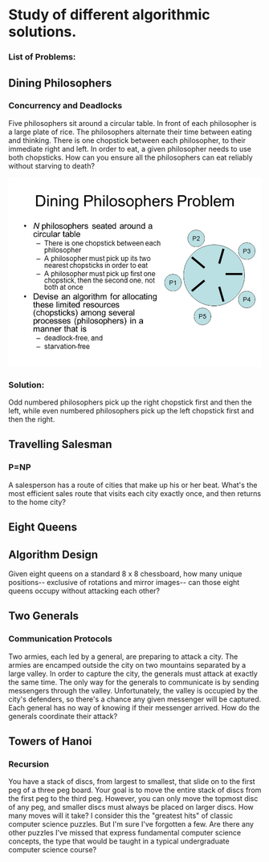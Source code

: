 # Study of different algorithmic solutions.

### List of Problems:


## Dining Philosophers

### Concurrency and Deadlocks

Five philosophers sit around a circular table. In front of each philosopher is a large plate of rice. The philosophers alternate their time between eating and thinking. There is one chopstick between each philosopher, to their immediate right and left. In order to eat, a given philosopher needs to use both chopsticks. How can you ensure all the philosophers can eat reliably without starving to death?

![DiningPhilosophersProblem](/imports/Dining+Philosophers+Problem.jpg)

### Solution:
Odd numbered philosophers pick up the right chopstick first and then the left, while even numbered philosophers pick up the left chopstick first and then the right.

## Travelling Salesman

### P=NP

A salesperson has a route of cities that make up his or her beat. What's the most efficient sales route that visits each city exactly once, and then returns to the home city?

## Eight Queens

## Algorithm Design

Given eight queens on a standard 8 x 8 chessboard, how many unique positions-- exclusive of rotations and mirror images-- can those eight queens occupy without attacking each other?

## Two Generals

### Communication Protocols

Two armies, each led by a general, are preparing to attack a city. The armies are encamped outside the city on two mountains separated by a large valley. In order to capture the city, the generals must attack at exactly the same time. The only way for the generals to communicate is by sending messengers through the valley. Unfortunately, the valley is occupied by the city's defenders, so there's a chance any given messenger will be captured. Each general has no way of knowing if their messenger arrived. How do the generals coordinate their attack?

## Towers of Hanoi

### Recursion

You have a stack of discs, from largest to smallest, that slide on to the first peg of a three peg board. Your goal is to move the entire stack of discs from the first peg to the third peg. However, you can only move the topmost disc of any peg, and smaller discs must always be placed on larger discs. How many moves will it take? 
I consider this the "greatest hits" of classic computer science puzzles. But I'm sure I've forgotten a few. Are there any other puzzles I've missed that express fundamental computer science concepts, the type that would be taught in a typical undergraduate computer science course?
